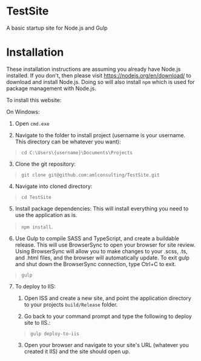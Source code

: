 # TestSite
A basic startup site for Node.js and Gulp

# Installation
These installation instructions are assuming you already have Node.js installed. If you don't, then please visit https://nodejs.org/en/download/ to download and install Node.js. Doing so will also install `npm` which is used for package management with Node.js.

To install this website:

On Windows:

1. Open `cmd.exe`

2. Navigate to the folder to install project (username is your username. This directory can be whatever you want): 
>`cd C:\Users\{username}\Documents\Projects`

3. Clone the git repository: 
>`git clone git@github.com:amlconsulting/TestSite.git`

4. Navigate into cloned directory: 
>`cd TestSite`

5. Install package dependencies: This will install everything you need to use the application as is. 
>`npm install`. 

6. Use Gulp to compile SASS and TypeScript, and create a buildable release. This will use BrowserSync to open your browser for site review. Using BrowserSync will allow you to make changes to your .scss, .ts, and .html files, and the browser will automatically update. To exit gulp and shut down the BrowserSync connection, type Ctrl+C to exit.
>`gulp`

7. To deploy to IIS:

    1. Open ISS and create a new site, and point the application directory to your projects `build/Release` folder. 

    2. Go back to your command prompt and type the following to deploy site to IIS.: 
    >`gulp deploy-to-iis` 

    3. Open your browser and navigate to your site's URL (whatever you created it IIS) and the site should open up.    